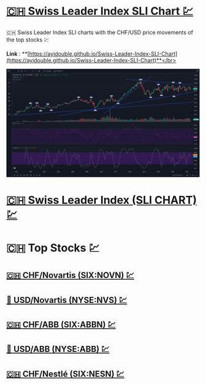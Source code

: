 # [🇨🇭 Swiss Leader Index SLI Chart 💹](https://ayidouble.github.io/Swiss-Leader-Index-SLI-Chart)
🇨🇭 Swiss Leader Index SLI charts with the CHF/USD price movements of the top stocks 💹

**Link** : **[https://ayidouble.github.io/Swiss-Leader-Index-SLI-Chart](https://ayidouble.github.io/Swiss-Leader-Index-SLI-Chart)**</br>

![Swiss Leader Index SLI CHF Top Stocks NYSE USD Currency Market Chart Candlestick Price Movement Stoch RSI](Images/USD-NYSE-Novartis-Stock-Chart.png)

# [🇨🇭 Swiss Leader Index (SLI CHART) 💹](https://ayidouble.github.io/Forex-USD-Currency-Market-Chart/SWISSLEADERINDEXSLI)

# 🇨🇭 Top Stocks 💹

## [🇨🇭 CHF/Novartis (SIX:NOVN) 💹](https://ayidouble.github.io/Forex-USD-Currency-Market-Chart/CHFNovartis)

## [🗽 USD/Novartis (NYSE:NVS) 💹](https://ayidouble.github.io/Forex-USD-Currency-Market-Chart/USDNovartis)

## [🇨🇭 CHF/ABB (SIX:ABBN) 💹](https://ayidouble.github.io/Forex-USD-Currency-Market-Chart/CHFABB)

## [🗽 USD/ABB (NYSE:ABB) 💹](https://ayidouble.github.io/Forex-USD-Currency-Market-Chart/USDABB)

## [🇨🇭 CHF/Nestlé (SIX:NESN) 💹](https://ayidouble.github.io/Forex-USD-Currency-Market-Chart/CHFNestlé)
